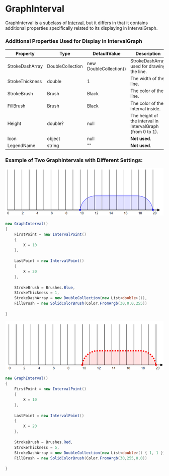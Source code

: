 # GraphInterval

GraphInterval is a subclass of [Interval](https://github.com/C0ntrolDev/IntervalGraph/blob/master/Docs/Text/Interval.md), but it differs in that it contains additional properties specifically related to its displaying in IntervalGraph.

### Additional Properties Used for Display in IntervalGraph

| Property          | Type            | DefaultValue          | Description                                          |
| ----------------- | --------------- | --------------------- | ---------------------------------------------------- |
| StrokeDashArray   | DoubleCollection | new DoubleCollection() | StrokeDashArray used for drawing the line.           |
| StrokeThickness   | double           | 1                     | The width of the line.                               |
| StrokeBrush       | Brush            | Black                 | The color of the line.                               |
| FillBrush         | Brush            | Black                 | The color of the interval inside.                    |
| Height            | double?          | null                  | The height of the interval in IntervalGraph (from 0 to 1). |
| Icon              | object           | null                  | **Not used**.                                        |
| LegendName        | string           | ""                    | **Not used**.                                        |

### Example of Two GraphIntervals with Different Settings:

![Example 1](https://github.com/C0ntrolDev/IntervalGraph/blob/master/Docs/Images/GraphIntervalExample1.png)

```C#
new GraphInterval()
{
    FirstPoint = new IntervalPoint()
    { 
        X = 10
    },

    LastPoint = new IntervalPoint()
    { 
        X = 20
    },

    StrokeBrush = Brushes.Blue,
    StrokeThickness = 1,
    StrokeDashArray = new DoubleCollection(new List<double>()),
    FillBrush = new SolidColorBrush(Color.FromArgb(30,0,0,255))

}
```

![Example 2](https://github.com/C0ntrolDev/IntervalGraph/blob/master/Docs/Images/GraphIntervalExample2.png)

```C#
new GraphInterval()
{
    FirstPoint = new IntervalPoint()
    { 
        X = 10
    },

    LastPoint = new IntervalPoint()
    { 
        X = 20
    },

    StrokeBrush = Brushes.Red,
    StrokeThickness = 5,
    StrokeDashArray = new DoubleCollection(new List<double>() { 1, 1 }),
    FillBrush = new SolidColorBrush(Color.FromArgb(30,255,0,0))

}
```
